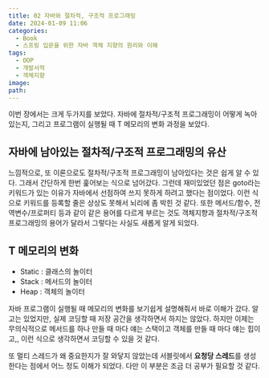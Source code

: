 ```yaml
---
title: 02 자바와 절차적, 구조적 프로그래밍
date: 2024-01-09 11:06
categories:
  - Book
  - 스프링 입문을 위한 자바 객체 지향의 원리와 이해
tags:
  - OOP
  - 개발서적
  - 객체지향
image: 
path:
---
```


이번 장에서는 크게 두가지를 보았다. 자바에 절차적/구조적 프로그래밍이 어떻게 녹아있는지, 그리고 프로그램이 실행될 때 T 메모리의 변화 과정을 보았다.
## 자바에 남아있는 절차적/구조적 프로그래밍의 유산
느낌적으로, 또 이론으로도 절차적/구조적 프로그래밍이 남아있다는 것은 쉽게 알 수 있다. 그래서 간단하게 한번 훑어보는 식으로 넘어갔다. 그런데 재미있었던 점은 goto라는 키워드가 있는 이유가 자바에서 선점하여 쓰지 못하게 하려고 했다는 점이었다. 이런 식으로 키워드를 등록할 줄은 상상도 못해서 뇌리에 좀 박힌 것 같다. 또한 메서드/함수, 전역변수/프로퍼티 등과 같이 같은 용어를 다르게 부르는 것도 객체지향과 절차적/구조적 프로그래밍의 용어가 달라서 그렇다는 사실도 새롭게 알게 되었다.

## T 메모리의 변화
+ Static : 클래스의 놀이터
+ Stack : 메서드의 놀이터
+ Heap : 객체의 놀이터

자바 프로그램이 실행될 때 메모리의 변화를 보기쉽게 설명해줘서 바로 이해가 갔다. 알고는 있었지만, 실제 코딩할 때 저장 공간을 생각하면서 하지는 않았다. 하지만 이제는 무의식적으로 메서드를 하나 만들 때 마다 얘는 스택이고 객체를 만들 때 마다 얘는 힙이고,, 이런 식으로 생각하면서 코딩할 수 있을 것 같다.

또 멀티 스레드가 왜 중요한지가 잘 와닿지 않았는데 서블릿에서 **요청당 스레드**를 생성한다는 점에서 어느 정도 이해가 되었다. 다만 이 부분은 조금 더 공부가 필요할 것 같다.